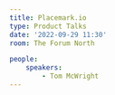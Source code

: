 ```yaml
---
title: Placemark.io
type: Product Talks
date: '2022-09-29 11:30'
room: The Forum North

people:
    speakers:
        - Tom McWright
---
```

